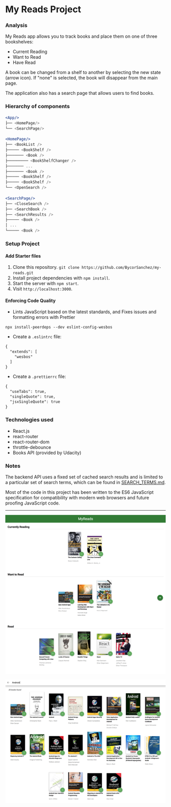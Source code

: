 # My Reads Project

### Analysis

My Reads app allows you to track books and place them on one of three bookshelves:

- Current Reading
- Want to Read
- Have Read

A book can be changed from a shelf to another by selecting the new state (arrow icon). If "none" is selected, the book will disappear from the main page.

The application also has a search page that allows users to find books. 

### Hierarchy of components

```jsx
<App/>
├── <HomePage/>
└── <SearchPage/>

<HomePage/>
├── <BookList />
├───── <BookShelf />
├─────── <Book />
├───────── <BookShelfChanger />
├─────── ...
├─────── <Book />
├───── <BookShelf />
├───── <BookShelf />
└── <OpenSearch />

<SearchPage/>
├── <CloseSearch />
├── <SearchBook />
├── <SearchResults />
├───── <Book />
│ ...
└───── <Book />
```

### Setup Project

#### Add Starter files

1. Clone this repository. `git clone https://github.com/BycorSanchez/my-reads.git`
2. Install project dependencies with `npm install`.
3. Start the server with `npm start`.
4. Visit `http://localhost:3000`.

#### Enforcing Code Quality

- Lints JavaScript based on the latest standards, and Fixes issues and formatting errors with Prettier

```
npx install-peerdeps --dev eslint-config-wesbos
```

- Create a `.eslintrc` file:

```
{
  "extends": [
    "wesbos"
  ]
}
```

- Create a `.prettierrc` file:

```
{
  "useTabs": true,
  "singleQuote": true,
  "jsxSingleQuote": true
}
```

### Technologies used

- React.js
- react-router
- react-router-dom
- throttle-debounce
- Books API (provided by Udacity)

### Notes

The backend API uses a fixed set of cached search results and is limited to a particular set of search terms, which can be found in [SEARCH_TERMS.md](https://github.com/BycorSanchez/my-reads/blob/master/SEARCH_TERMS.md).

Most of the code in this project has been written to the ES6 JavaScript specification for compatibility with modern web browsers and future proofing JavaScript code.

___

![mainpage](./img/mainpage.png)

![searchpage](./img/searchpage.png)